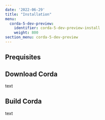 ```yaml
---
date: '2022-06-29'
title: "Installation"
menu:
  corda-5-dev-preview:
    identifier: corda-5-dev-preview-install
    weight: 800
section_menu: corda-5-dev-preview
---
```


## Prequisites

## Download Corda
text
## Build Corda
text
